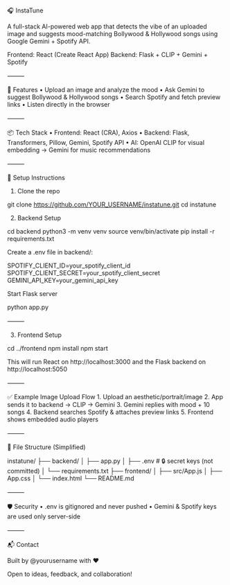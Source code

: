 🎧 InstaTune

A full-stack AI-powered web app that detects the vibe of an uploaded image and suggests mood-matching Bollywood & Hollywood songs using Google Gemini + Spotify API.

Frontend: React (Create React App)
Backend: Flask + CLIP + Gemini + Spotify

⸻

🚀 Features
	•	Upload an image and analyze the mood
	•	Ask Gemini to suggest Bollywood & Hollywood songs
	•	Search Spotify and fetch preview links
	•	Listen directly in the browser

⸻

📦 Tech Stack
	•	Frontend: React (CRA), Axios
	•	Backend: Flask, Transformers, Pillow, Gemini, Spotify API
	•	AI: OpenAI CLIP for visual embedding → Gemini for music recommendations

⸻

🔧 Setup Instructions

1. Clone the repo

git clone https://github.com/YOUR_USERNAME/instatune.git
cd instatune

2. Backend Setup

cd backend
python3 -m venv venv
source venv/bin/activate
pip install -r requirements.txt

Create a .env file in backend/:

SPOTIFY_CLIENT_ID=your_spotify_client_id
SPOTIFY_CLIENT_SECRET=your_spotify_client_secret
GEMINI_API_KEY=your_gemini_api_key

Start Flask server

python app.py


⸻

3. Frontend Setup

cd ../frontend
npm install
npm start

This will run React on http://localhost:3000 and the Flask backend on http://localhost:5050

⸻

✅ Example Image Upload Flow
	1.	Upload an aesthetic/portrait/image
	2.	App sends it to backend → CLIP → Gemini
	3.	Gemini replies with mood + 10 songs
	4.	Backend searches Spotify & attaches preview links
	5.	Frontend shows embedded audio players

⸻

📁 File Structure (Simplified)

instatune/
├── backend/
│   ├── app.py
│   ├── .env        # 🔒 secret keys (not committed)
│   └── requirements.txt
├── frontend/
│   ├── src/App.js
│   ├── App.css
│   └── index.html
└── README.md


⸻

🛡 Security
	•	.env is gitignored and never pushed
	•	Gemini & Spotify keys are used only server-side

⸻

📬 Contact

Built by @yourusername with ❤️

Open to ideas, feedback, and collaboration!
